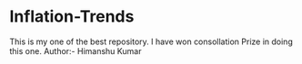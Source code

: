 # Inflation-Trends
This is my one of the best repository. I have won consollation Prize in doing this one.
Author:- Himanshu Kumar
